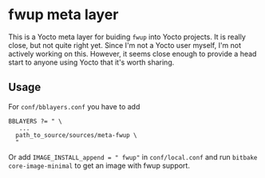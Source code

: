 # fwup meta layer

This is a Yocto meta layer for buiding `fwup` into Yocto projects.
It is really close, but not quite right yet. Since I'm not a Yocto user myself,
I'm not actively working on this. However, it seems close enough to provide a
head start to anyone using Yocto that it's worth sharing.

## Usage

For `conf/bblayers.conf` you have to add

```
BBLAYERS ?= " \
   ...
  path_to_source/sources/meta-fwup \
  "
```

Or add `IMAGE_INSTALL_append = " fwup"` in `conf/local.conf` and run
`bitbake core-image-minimal` to get an image with fwup support.

